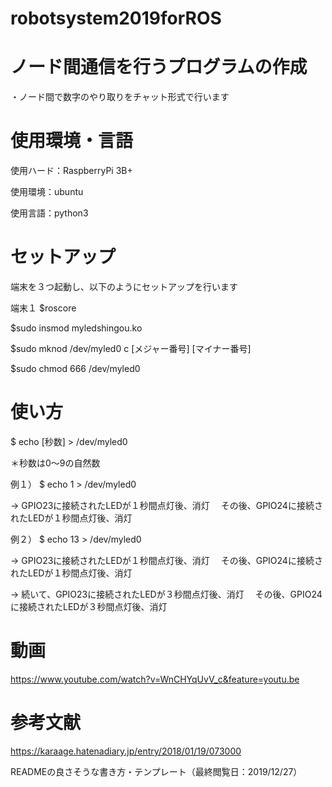 # robotsystem2019forROS

# ノード間通信を行うプログラムの作成
・ノード間で数字のやり取りをチャット形式で行います

# 使用環境・言語
使用ハード：RaspberryPi 3B+

使用環境：ubuntu

使用言語：python3

# セットアップ
端末を３つ起動し、以下のようにセットアップを行います

端末１
$roscore

$sudo insmod myledshingou.ko

$sudo mknod /dev/myled0 c [メジャー番号] [マイナー番号]

$sudo chmod 666 /dev/myled0

# 使い方
$ echo [秒数] > /dev/myled0

＊秒数は0～9の自然数


例１）
$ echo 1 > /dev/myled0 

→ GPIO23に接続されたLEDが１秒間点灯後、消灯
　その後、GPIO24に接続されたLEDが１秒間点灯後、消灯
 
 
 例２）
 $ echo 13 > /dev/myled0 

→ GPIO23に接続されたLEDが１秒間点灯後、消灯
　その後、GPIO24に接続されたLEDが１秒間点灯後、消灯
 
→ 続いて、GPIO23に接続されたLEDが３秒間点灯後、消灯
　その後、GPIO24に接続されたLEDが３秒間点灯後、消灯

# 動画
https://www.youtube.com/watch?v=WnCHYqUvV_c&feature=youtu.be

# 参考文献
https://karaage.hatenadiary.jp/entry/2018/01/19/073000

READMEの良さそうな書き方・テンプレート（最終閲覧日：2019/12/27）
